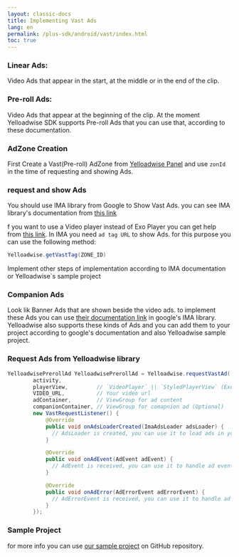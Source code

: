 ```yaml
---
layout: classic-docs
title: Implementing Vast Ads
lang: en
permalink: /plus-sdk/android/vast/index.html
toc: true
---
```


### Linear Ads:
Video Ads that appear in the start, at the middle or in the end of the clip.

### Pre-roll Ads:
Video Ads that appear at the beginning of the clip.
 At the moment Yelloadwise SDK supports Pre-roll Ads that you can use that, according to these documentation.

### AdZone Creation
First Create a Vast(Pre-roll) AdZone from [Yelloadwise Panel](https://dashboard.yelloadwise.ir/) and use `zonId` in the time of requesting and showing Ads.

### request and show Ads
You should use IMA library from Google to Show Vast Ads. you can see IMA library's documentation from [this link](https://developers.google.com/interactive-media-ads/docs/sdks/android)  

f you want to use a Video player instead of Exo Player you can get help from 
[this link](https://developers.google.com/interactive-media-ads/docs/sdks/android/client-side/custom_ad_playback). In IMA you need `ad tag URL` to show Ads. for this purpose you can use the following method:

```java
Yelloadwise.getVastTag(ZONE_ID)
```
Implement other steps of implementation according to IMA documentation or Yelloadwise`s sample project

### Companion Ads

Look lik Banner Ads that are shown beside the video ads. to implement these Ads you can use [their documentation link](https://developers.google.com/interactive-media-ads/docs/sdks/android/client-side/companions)
in google's IMA library. Yelloadwise also supports these kinds of Ads and you can add them to your project according to google's documentation and also Yelloadwise sample project.

### Request Ads from Yelloadwise library

```java
YelloadwisePrerollAd YelloadwisePrerollAd = Yelloadwise.requestVastAd(
        activity,
        playerView,         // `VideoPlayer` || `StyledPlayerView` (ExoPlayer)
        VIDEO_URL,          // Your video url
        adContainer,        // ViewGroup for ad content
        companionContainer, // ViewGroup for comapnion ad (Optional)
        new VastRequestListener() {
            @Override
            public void onAdsLoaderCreated(ImaAdsLoader adsLoader) {
              // AdsLoader is created, you can use it to load ads in your player
            }

            @Override
            public void onAdEvent(AdEvent adEvent) {
              // AdEvent is received, you can use it to handle ad events
            }

            @Override
            public void onAdError(AdErrorEvent adErrorEvent) {
              // AdErrorEvent is received, you can use it to handle ad errors
            }
        });
```

### Sample Project
for more info you can use [our sample project](https://github.com/irancell/YelloadwiseSDK-AndroidSample/blob/master/app/src/main/java/ir/yelloadwise/plussample/android/ExoPlayerVastActivity.java)
on GitHub repository.
